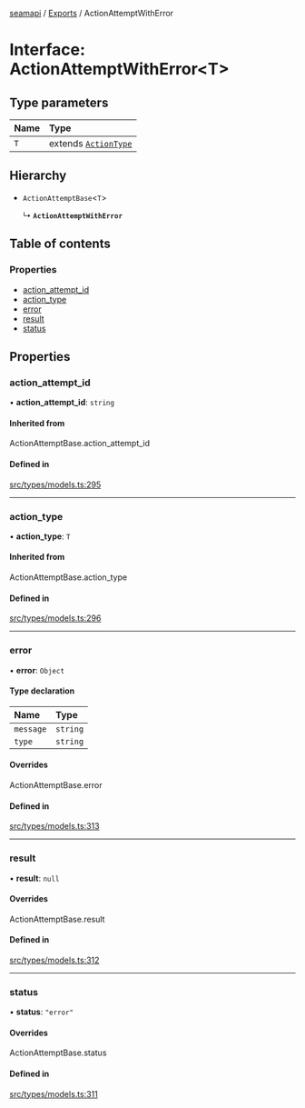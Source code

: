 [seamapi](../README.md) / [Exports](../modules.md) / ActionAttemptWithError

# Interface: ActionAttemptWithError<T\>

## Type parameters

| Name | Type |
| :------ | :------ |
| `T` | extends [`ActionType`](../modules.md#actiontype) |

## Hierarchy

- `ActionAttemptBase`<`T`\>

  ↳ **`ActionAttemptWithError`**

## Table of contents

### Properties

- [action\_attempt\_id](ActionAttemptWithError.md#action_attempt_id)
- [action\_type](ActionAttemptWithError.md#action_type)
- [error](ActionAttemptWithError.md#error)
- [result](ActionAttemptWithError.md#result)
- [status](ActionAttemptWithError.md#status)

## Properties

### action\_attempt\_id

• **action\_attempt\_id**: `string`

#### Inherited from

ActionAttemptBase.action\_attempt\_id

#### Defined in

[src/types/models.ts:295](https://github.com/seamapi/javascript/blob/main/src/types/models.ts#L295)

___

### action\_type

• **action\_type**: `T`

#### Inherited from

ActionAttemptBase.action\_type

#### Defined in

[src/types/models.ts:296](https://github.com/seamapi/javascript/blob/main/src/types/models.ts#L296)

___

### error

• **error**: `Object`

#### Type declaration

| Name | Type |
| :------ | :------ |
| `message` | `string` |
| `type` | `string` |

#### Overrides

ActionAttemptBase.error

#### Defined in

[src/types/models.ts:313](https://github.com/seamapi/javascript/blob/main/src/types/models.ts#L313)

___

### result

• **result**: ``null``

#### Overrides

ActionAttemptBase.result

#### Defined in

[src/types/models.ts:312](https://github.com/seamapi/javascript/blob/main/src/types/models.ts#L312)

___

### status

• **status**: ``"error"``

#### Overrides

ActionAttemptBase.status

#### Defined in

[src/types/models.ts:311](https://github.com/seamapi/javascript/blob/main/src/types/models.ts#L311)
